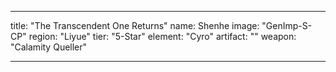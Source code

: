 ---

title: "The Transcendent One Returns"
name: Shenhe
image: "GenImp-S-CP"
region: "Liyue"
tier: "5-Star"
element: "Cyro"
artifact: ""
weapon: "Calamity Queller"

---